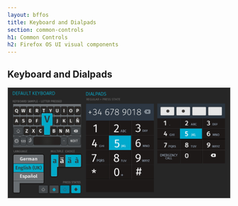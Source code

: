 ```yaml
---
layout: bffos
title: Keyboard and Dialpads
section: common-controls
h1: Common Controls
h2: Firefox OS UI visual components
---
```


## Keyboard and Dialpads

![alt Keyboard and Dialpads](../images/CC/07-CC_Keyboard.jpg)
